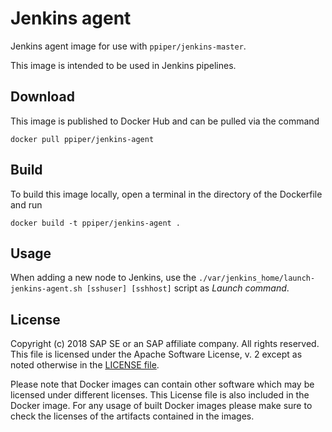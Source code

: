 # Jenkins agent

Jenkins agent image for use with `ppiper/jenkins-master`.

This image is intended to be used in Jenkins pipelines.

## Download

This image is published to Docker Hub and can be pulled via the command

```
docker pull ppiper/jenkins-agent
```

## Build

To build this image locally, open a terminal in the directory of the Dockerfile and run

```
docker build -t ppiper/jenkins-agent .
```

## Usage

When adding a new node to Jenkins, use the `./var/jenkins_home/launch-jenkins-agent.sh [sshuser] [sshhost]` script as _Launch command_.

## License

Copyright (c) 2018 SAP SE or an SAP affiliate company. All rights reserved.
This file is licensed under the Apache Software License, v. 2 except as noted
otherwise in the [LICENSE file](https://github.com/SAP/devops-docker-cx-server/blob/master/LICENSE).

Please note that Docker images can contain other software which may be licensed under different licenses. This License file is also included in the Docker image. For any usage of built Docker images please make sure to check the licenses of the artifacts contained in the images.
